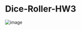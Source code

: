 # Dice-Roller-HW3


![image](https://user-images.githubusercontent.com/109935867/182773088-6441fbb2-3ad8-4d5b-99d7-16e0a20ffcaa.png)

